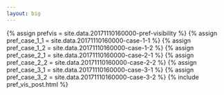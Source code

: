 ```yaml
---
layout: big
---
```

{% assign prefvis = site.data.20171110160000-pref-visibility %}
{% assign pref_case_1_1 = site.data.20171110160000-case-1-1 %}
{% assign pref_case_1_2 = site.data.20171110160000-case-1-2 %}
{% assign pref_case_2_1 = site.data.20171110160000-case-2-1 %}
{% assign pref_case_2_2 = site.data.20171110160000-case-2-2 %}
{% assign pref_case_3_1 = site.data.20171110160000-case-3-1 %}
{% assign pref_case_3_2 = site.data.20171110160000-case-3-2 %}
{% include pref_vis_post.html %}
